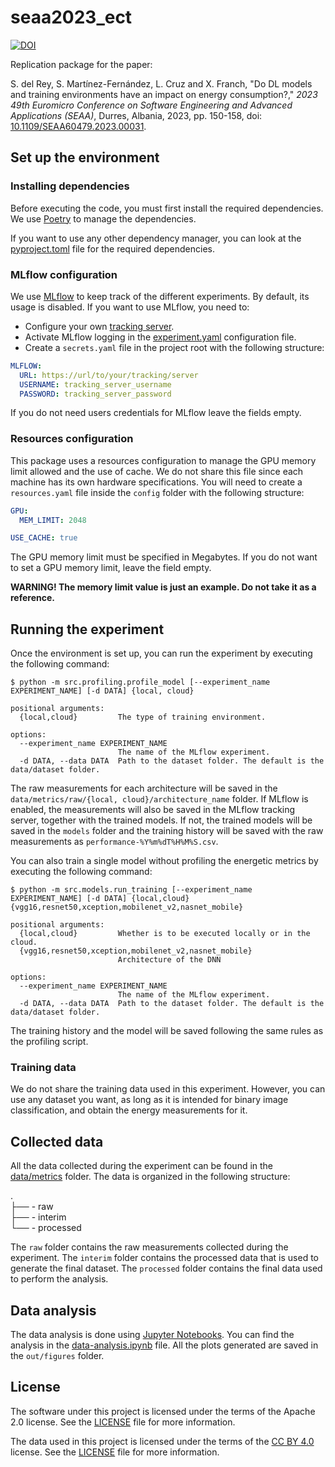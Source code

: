 # seaa2023_ect

[![DOI](https://zenodo.org/badge/DOI/10.5281/zenodo.10455716.svg)](https://doi.org/10.5281/zenodo.7828518)

Replication package for the paper:

S. del Rey, S. Martínez-Fernández, L. Cruz and X. Franch, "Do DL models and training environments have an impact on energy consumption?," *2023 49th Euromicro Conference on Software Engineering and Advanced Applications (SEAA)*, Durres, Albania, 2023, pp. 150-158, doi: [10.1109/SEAA60479.2023.00031](https://doi.org/10.1109/SEAA60479.2023.00031).



## Set up the environment
### Installing dependencies
Before executing the code, you must first install the required dependencies.
We use [Poetry](https://python-poetry.org/docs/) to manage the dependencies.

If you want to use any other dependency manager, you can look at the [pyproject.toml](pyproject.toml) file for the required dependencies.
 
### MLflow configuration
We use [MLflow](https://mlflow.org/docs/latest/index.html) to keep track of the different experiments. By default, its usage
is disabled. If you want to use MLflow, you need to:
- Configure your own [tracking server](https://mlflow.org/docs/latest/tracking.html#tracking-server).
- Activate MLflow logging in the [experiment.yaml](config/experiment.yaml) configuration file.
- Create a `secrets.yaml` file in the project root with the following structure:
```yaml
MLFLOW:
  URL: https://url/to/your/tracking/server
  USERNAME: tracking_server_username
  PASSWORD: tracking_server_password
```
If you do not need users credentials for MLflow leave the fields empty.

### Resources configuration
This package uses a resources configuration to manage the GPU memory limit allowed and the use of cache.
We do not share this file since each machine has its own hardware specifications.
You will need to create a `resources.yaml` file inside the `config` folder with the following structure:

```yaml
GPU:
  MEM_LIMIT: 2048

USE_CACHE: true

```
The GPU memory limit must be specified in Megabytes. If you do not want to set a GPU memory limit, leave the field empty.

__WARNING! The memory limit value is just an example. Do not take it as a reference.__

## Running the experiment
Once the environment is set up, you can run the experiment by executing the following command:

```console
$ python -m src.profiling.profile_model [--experiment_name EXPERIMENT_NAME] [-d DATA] {local, cloud}

positional arguments:
  {local,cloud}         The type of training environment.

options:
  --experiment_name EXPERIMENT_NAME
                        The name of the MLflow experiment.
  -d DATA, --data DATA  Path to the dataset folder. The default is the data/dataset folder.
```

The raw measurements for each architecture will be saved in the `data/metrics/raw/{local, cloud}/architecture_name` folder.
If MLflow is enabled, the measurements will also be saved in the MLflow tracking server, together with the trained models.
If not, the trained models will be saved in the `models` folder and the training history will be saved with the raw measurements as `performance-%Y%m%dT%H%M%S.csv`.

You can also train a single model without profiling the energetic metrics by executing the following command:

```console
$ python -m src.models.run_training [--experiment_name EXPERIMENT_NAME] [-d DATA] {local,cloud} {vgg16,resnet50,xception,mobilenet_v2,nasnet_mobile}

positional arguments:
  {local,cloud}         Whether is to be executed locally or in the cloud.
  {vgg16,resnet50,xception,mobilenet_v2,nasnet_mobile}
                        Architecture of the DNN

options:
  --experiment_name EXPERIMENT_NAME
                        The name of the MLflow experiment.
  -d DATA, --data DATA  Path to the dataset folder. The default is the data/dataset folder.
```

The training history and the model will be saved following the same rules as the profiling script.

### Training data
We do not share the training data used in this experiment. However, you can use any dataset you want, as long as it is
intended for binary image classification, and obtain the energy measurements for it.

## Collected data
All the data collected during the experiment can be found in the [data/metrics](data/metrics) folder. The data is organized in the following structure:

.  
├── - raw  
├── - interim  
└── - processed

The `raw` folder contains the raw measurements collected during the experiment.
The `interim` folder contains the processed data that is used to generate the final dataset.
The `processed` folder contains the final data used to perform the analysis.

## Data analysis
The data analysis is done using [Jupyter Notebooks](https://jupyter.org/). You can find the analysis in the [data-analysis.ipynb](data-analysis.ipynb) file. All the plots generated are saved in the `out/figures` folder.

## License
The software under this project is licensed under the terms of the Apache 2.0 license. See the [LICENSE](LICENSE) file for more information.

The data used in this project is licensed under the terms of the [CC BY 4.0](https://creativecommons.org/licenses/by/4.0/) license. See the [LICENSE](data/LICENSE) file for more information.
